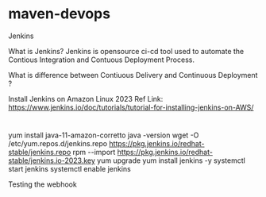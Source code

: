 # maven-devops
Jenkins

What is Jenkins?
Jenkins is opensource ci-cd tool used to automate the Contious Integration and Contuous Deployment Process.

What is difference between Contiuous Delivery and Continuous Deployment ?

Install Jenkins on Amazon Linux 2023
Ref Link: https://www.jenkins.io/doc/tutorials/tutorial-for-installing-jenkins-on-AWS/

# 

yum install java-11-amazon-corretto
java -version
wget -O /etc/yum.repos.d/jenkins.repo     https://pkg.jenkins.io/redhat-stable/jenkins.repo
rpm --import https://pkg.jenkins.io/redhat-stable/jenkins.io-2023.key
yum upgrade
yum install jenkins -y
systemctl start jenkins
systemctl enable jenkins


Testing the webhook
